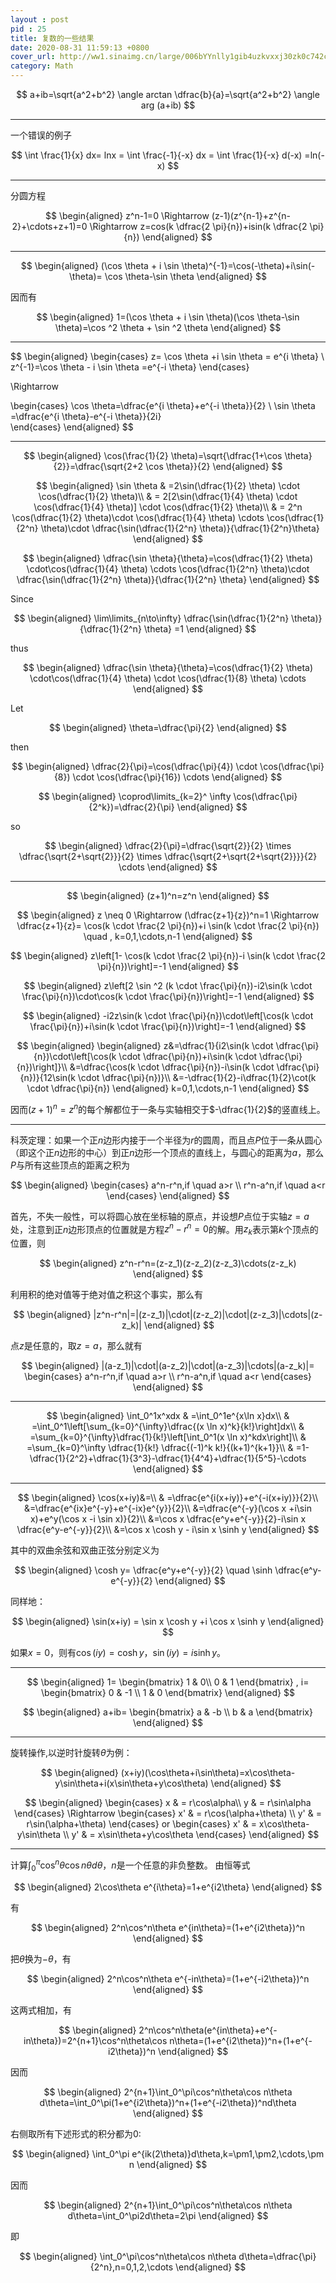 ```yaml
---
layout : post
pid : 25
title: 复数的一些结果
date: 2020-08-31 11:59:13 +0800
cover_url: http://ww1.sinaimg.cn/large/006bYYnlly1gib4uzkvxxj30zk0c742c.jpg
category: Math
---
```



$$
a+ib=\sqrt{a^2+b^2} \angle arctan \dfrac{b}{a}=\sqrt{a^2+b^2} \angle arg (a+ib)
$$

---

一个错误的例子

$$
\int \frac{1}{x} dx= lnx = \int \frac{-1}{-x} dx = \int \frac{1}{-x} d(-x) =ln(-x)
$$

---

分圆方程

$$
\begin{aligned}
z^n-1=0 \Rightarrow (z-1)(z^{n-1}+z^{n-2}+\cdots+z+1)=0 \Rightarrow z=cos(k \dfrac{2 \pi}{n})+isin(k \dfrac{2 \pi}{n})
\end{aligned}
$$

---

$$
\begin{aligned}
(\cos \theta + i \sin \theta)^{-1}=\cos(-\theta)+i\sin(-\theta)= \cos \theta-\sin \theta
\end{aligned}
$$

因而有

$$
\begin{aligned}
1=(\cos \theta + i \sin \theta)(\cos \theta-\sin \theta)=\cos ^2 \theta + \sin ^2 \theta
\end{aligned}
$$

---

$$
\begin{aligned}
\begin{cases}
z= \cos \theta +i \sin \theta = e^{i \theta} \\
z^{-1}=\cos \theta - i \sin \theta =e^{-i \theta} 
\end{cases} 

\Rightarrow  

\begin{cases} 
\cos \theta=\dfrac{e^{i \theta}+e^{-i \theta}}{2} \\ 
\sin \theta =\dfrac{e^{i \theta}-e^{-i \theta}}{2i}  
\end{cases}
\end{aligned}
$$

---

$$
\begin{aligned}
\cos(\frac{1}{2} \theta)=\sqrt{\dfrac{1+\cos \theta}{2}}=\dfrac{\sqrt{2+2 \cos \theta}}{2}
\end{aligned}
$$

$$
\begin{aligned}
\sin \theta & =2\sin(\dfrac{1}{2} \theta) \cdot \cos(\dfrac{1}{2} \theta)\\
& = 2[2\sin(\dfrac{1}{4} \theta) \cdot \cos(\dfrac{1}{4} \theta)] \cdot \cos(\dfrac{1}{2} \theta)\\
& = 2^n \cos(\dfrac{1}{2} \theta)\cdot \cos(\dfrac{1}{4} \theta) \cdots \cos(\dfrac{1}{2^n} \theta)\cdot \dfrac{\sin(\dfrac{1}{2^n} \theta)}{\dfrac{1}{2^n}\theta}
\end{aligned}
$$

$$
\begin{aligned}
\dfrac{\sin \theta}{\theta}=\cos(\dfrac{1}{2} \theta) \cdot\cos(\dfrac{1}{4} \theta) \cdots \cos(\dfrac{1}{2^n} \theta)\cdot \dfrac{\sin(\dfrac{1}{2^n} \theta)}{\dfrac{1}{2^n} \theta}
\end{aligned}
$$

Since 

$$
\begin{aligned}
\lim\limits_{n\to\infty} \dfrac{\sin(\dfrac{1}{2^n} \theta)}{\dfrac{1}{2^n} \theta} =1
\end{aligned}
$$

thus

$$
\begin{aligned}
\dfrac{\sin \theta}{\theta}=\cos(\dfrac{1}{2} \theta) \cdot\cos(\dfrac{1}{4} \theta) \cdot \cos(\dfrac{1}{8} \theta) \cdots
\end{aligned}
$$

Let

$$
\begin{aligned}
\theta=\dfrac{\pi}{2}
\end{aligned}
$$

then

$$
\begin{aligned}
\dfrac{2}{\pi}=\cos(\dfrac{\pi}{4}) \cdot \cos(\dfrac{\pi}{8}) \cdot \cos(\dfrac{\pi}{16}) \cdots 
\end{aligned}
$$

$$
\begin{aligned}
\coprod\limits_{k=2}^ \infty \cos(\dfrac{\pi}{2^k})=\dfrac{2}{\pi}
\end{aligned}
$$

so

$$
\begin{aligned}
\dfrac{2}{\pi}=\dfrac{\sqrt{2}}{2} \times \dfrac{\sqrt{2+\sqrt{2}}}{2} \times \dfrac{\sqrt{2+\sqrt{2+\sqrt{2}}}}{2} \cdots
\end{aligned}
$$

---

$$
\begin{aligned}
(z+1)^n=z^n
\end{aligned}
$$

$$
\begin{aligned}
z \neq 0 \Rightarrow (\dfrac{z+1}{z})^n=1 \Rightarrow \dfrac{z+1}{z}= \cos(k \cdot \frac{2 \pi}{n})+i \sin(k \cdot \frac{2 \pi}{n}) \quad , k=0,1,\cdots,n-1
\end{aligned}
$$

$$
\begin{aligned}
z\left[1- \cos(k \cdot \frac{2 \pi}{n})-i \sin(k \cdot \frac{2 \pi}{n})\right]=-1
\end{aligned}
$$

$$
\begin{aligned}
z\left[2 \sin ^2 (k \cdot \frac{\pi}{n})-i2\sin(k \cdot \frac{\pi}{n})\cdot\cos(k \cdot \frac{\pi}{n})\right]=-1
\end{aligned}
$$

$$
\begin{aligned}
-i2z\sin(k \cdot \frac{\pi}{n})\cdot\left[\cos(k \cdot \frac{\pi}{n})+i\sin(k \cdot \frac{\pi}{n})\right]=-1
\end{aligned}
$$

$$
\begin{aligned}
\begin{aligned}
z&=\dfrac{1}{i2\sin(k \cdot \dfrac{\pi}{n})\cdot\left[\cos(k \cdot \dfrac{\pi}{n})+i\sin(k \cdot \dfrac{\pi}{n})\right]}\\
&=\dfrac{\cos(k \cdot \dfrac{\pi}{n})-i\sin(k \cdot \dfrac{\pi}{n})}{12\sin(k \cdot \dfrac{\pi}{n})}\\
&=-\dfrac{1}{2}-i\dfrac{1}{2}\cot(k \cdot \dfrac{\pi}{n})
\end{aligned}
k=0,1,\cdots,n-1
\end{aligned}
$$

因而$(z+1)^n=z^n$的每个解都位于一条与实轴相交于$-\dfrac{1}{2}$的竖直线上。


---

科茨定理：如果一个正$n$边形内接于一个半径为$r$的圆周，而且点$P$位于一条从圆心（即这个正$n$边形的中心）到正$n$边形一个顶点的直线上，与圆心的距离为$a$，那么$P$与所有这些顶点的距离之积为

$$
\begin{aligned}
\begin{cases}
a^n-r^n,if \quad a>r \\
r^n-a^n,if \quad a<r
\end{cases}
\end{aligned}
$$

首先，不失一般性，可以将圆心放在坐标轴的原点，并设想$P$点位于实轴$z=a$处，注意到正$n$边形顶点的位置就是方程$z^n-r^n=0$的解。用$z_k$表示第$k$个顶点的位置，则

$$
\begin{aligned}
z^n-r^n=(z-z_1)(z-z_2)(z-z_3)\cdots(z-z_k)
\end{aligned}
$$

利用积的绝对值等于绝对值之积这个事实，那么有

$$
\begin{aligned}
|z^n-r^n|=|(z-z_1)|\cdot|(z-z_2)|\cdot|(z-z_3)|\cdots|(z-z_k)|
\end{aligned}
$$

点$z$是任意的，取$z=a$，那么就有

$$
\begin{aligned}
|(a-z_1)|\cdot|(a-z_2)|\cdot|(a-z_3)|\cdots|(a-z_k)|=
\begin{cases}
a^n-r^n,if \quad a>r \\
r^n-a^n,if \quad a<r
\end{cases}
\end{aligned}
$$

---

$$
\begin{aligned}
\int_0^1x^xdx & =\int_0^1e^{x\ln x}dx\\
& =\int_0^1\left[\sum_{k=0}^{\infty}\dfrac{(x \ln x)^k}{k!}\right]dx\\
& =\sum_{k=0}^{\infty}\dfrac{1}{k!}\left[\int_0^1(x \ln x)^kdx\right]\\
& =\sum_{k=0}^\infty \dfrac{1}{k!} \dfrac{(-1)^k k!}{(k+1)^{k+1}}\\
& =1-\dfrac{1}{2^2}+\dfrac{1}{3^3}-\dfrac{1}{4^4}+\dfrac{1}{5^5}-\cdots
\end{aligned}
$$

---

$$
\begin{aligned}
\cos(x+iy)&=\\
& =\dfrac{e^{i(x+iy)}+e^{-i(x+iy)}}{2}\\
&=\dfrac{e^{ix}e^{-y}+e^{-ix}e^{y}}{2}\\
&=\dfrac{e^{-y}(\cos x +i\sin x)+e^y(\cos x -i \sin x)}{2}\\
&=\cos x \dfrac{e^y+e^{-y}}{2}-i\sin x \dfrac{e^y-e^{-y}}{2}\\
&=\cos x \cosh y - i\sin x \sinh y
\end{aligned}
$$

其中的双曲余弦和双曲正弦分别定义为

$$
\begin{aligned}
\cosh y= \dfrac{e^y+e^{-y}}{2} \quad \sinh \dfrac{e^y-e^{-y}}{2}
\end{aligned}
$$

同样地：

$$
\begin{aligned}
\sin(x+iy) = \sin x \cosh y +i \cos x \sinh y
\end{aligned}
$$

如果$x=0$，则有$\cos(iy)=\cosh y$，$\sin(iy)=i\sinh y$。

---

$$
\begin{aligned}
 1=
 \begin{bmatrix}
   1 & 0\\
   0 & 1
  \end{bmatrix}
  ,
  i=
   \begin{bmatrix}
   0 & -1  \\
   1 & 0
  \end{bmatrix}
  \end{aligned}
$$

$$
\begin{aligned}
a+ib=
 \begin{bmatrix}
   a & -b  \\
   b & a
  \end{bmatrix}
  \end{aligned}
$$

---

旋转操作,以逆时针旋转$\theta$为例：

$$
\begin{aligned}
(x+iy)(\cos\theta+i\sin\theta)=x\cos\theta-y\sin\theta+i(x\sin\theta+y\cos\theta)
\end{aligned}
$$

$$
\begin{aligned}
\begin{cases}
x & = r\cos\alpha\\
y & = r\sin\alpha 
\end{cases}
\Rightarrow
\begin{cases}
x' & = r\cos(\alpha+\theta) \\
y' & = r\sin(\alpha+\theta)
\end{cases}
or
\begin{cases}
x' & = x\cos\theta-y\sin\theta \\
y' & = x\sin\theta+y\cos\theta
\end{cases}
\end{aligned}
$$

---

计算$\int_0^\pi\cos^n\theta\cos n \theta d\theta$，$n$是一个任意的非负整数。
由恒等式

$$
\begin{aligned}
2\cos\theta e^{i\theta}=1+e^{i2\theta}
\end{aligned}
$$

有

$$
\begin{aligned}
2^n\cos^n\theta e^{in\theta}=(1+e^{i2\theta})^n
\end{aligned}
$$

把$\theta$换为$-\theta$，有

$$
\begin{aligned}
2^n\cos^n\theta e^{-in\theta}=(1+e^{-i2\theta})^n
\end{aligned}
$$

这两式相加，有

$$
\begin{aligned}
2^n\cos^n\theta(e^{in\theta}+e^{-in\theta})=2^{n+1}\cos^n\theta\cos n\theta=(1+e^{i2\theta})^n+(1+e^{-i2\theta})^n
\end{aligned}
$$

因而

$$
\begin{aligned}
2^{n+1}\int_0^\pi\cos^n\theta\cos n\theta d\theta=\int_0^\pi(1+e^{i2\theta})^n+(1+e^{-i2\theta})^nd\theta
\end{aligned}
$$

右侧取所有下述形式的积分都为$0$:

$$
\begin{aligned}
\int_0^\pi e^{ik(2\theta)}d\theta,k=\pm1,\pm2,\cdots,\pm n
\end{aligned}
$$

因而

$$
\begin{aligned}
2^{n+1}\int_0^\pi\cos^n\theta\cos n\theta d\theta=\int_0^\pi2d\theta=2\pi
\end{aligned}
$$

即

$$
\begin{aligned}
\int_0^\pi\cos^n\theta\cos n\theta d\theta=\dfrac{\pi}{2^n},n=0,1,2,\cdots
\end{aligned}
$$



